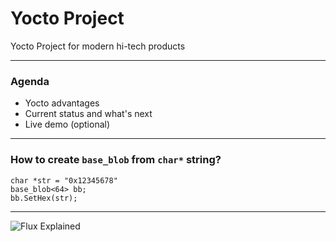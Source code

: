 # Yocto Project

Yocto Project for modern hi-tech products

---

### Agenda

- Yocto advantages
- Current status and what's next
- Live demo (optional)

---

### How to create `base_blob` from `char*` string?

```
char *str = "0x12345678"
base_blob<64> bb;
bb.SetHex(str);
```

---

![Flux Explained](https://facebook.github.io/flux/img/flux-simple-f8-diagram-explained-1300w.png)
